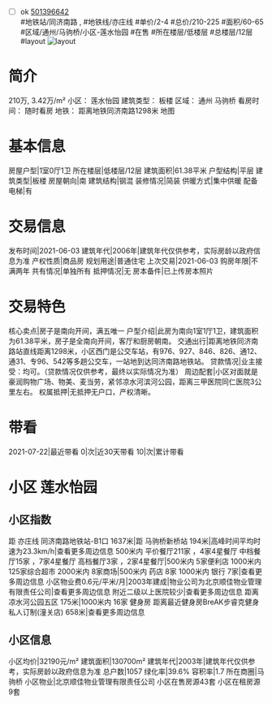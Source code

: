 - [ ] ok [501396642](https://bj.5i5j.com/ershoufang/501396642.html)  
 #地铁站/同济南路 ,  #地铁线/亦庄线
#单价/2-4 #总价/210-225 #面积/60-65   #区域/通州/马驹桥/小区-莲水怡园 #在售 #所在楼层/低楼层 #总楼层/12层 #layout 
![layout](http://image2a.5i5j.com/bdir/layout/7f738707c2c04e79acb16625c00de564.jpg_P5.jpg) 
# 简介 
 210万,  3.42万/m² 
小区： 莲水怡园
建筑类型： 板楼
区域： 通州 马驹桥
看房时间： 随时看房
地铁： 距离地铁同济南路1298米 地图
# 基本信息 
 房屋户型|1室0厅1卫
所在楼层|低楼层/12层
建筑面积|61.38平米
户型结构|平层
建筑类型|板楼
房屋朝向|南
建筑结构|钢混
装修情况|简装
供暖方式|集中供暖
配备电梯|有
# 交易信息 
 发布时间|2021-06-03
建筑年代|2006年|建筑年代仅供参考，实际房龄以政府信息为准
产权性质|商品房
规划用途|普通住宅
上次交易|2021-06-03
购房年限|不满两年
共有情况|单独所有
抵押情况|无
房本备件|已上传房本照片
# 交易特色 
 核心卖点|房子是南向开间，满五唯一
户型介绍|此房为南向1室1厅1卫，建筑面积为61.38平米，房子是全南向开间，客厅和厨房朝南。
交通出行|距离地铁同济南路站直线距离1298米，小区西门是公交车站，有976、927、846、826、通12、通31、专96、542等多趟公交车，一站地到达同济南路地铁站。
贷款情况|业主接受：均可。（贷款情况仅供参考，最终以实际情况为准）
周边配套|小区对面就是豪润购物广场、物美、麦当劳，紧邻凉水河滨河公园，距离三甲医院同仁医院3公里左右。
权属抵押|无抵押无户口，产权清晰。
# 带看 
 2021-07-22|最近带看	 0|次|近30天带看	 10|次|累计带看
# 小区 莲水怡园
## 小区指数 
 距 亦庄线 同济南路地铁站-B1口 1637米|距 马驹桥新桥站 194米|高峰时间平均时速为23.3km/h|查看更多周边信息
500米内 平价餐厅211家 ，4家4星餐厅
中档餐厅15家 ，7家4星餐厅
高档餐厅3家 ，2家4星餐厅|500米内 5家便利店
1000米内 125家综合超市
2000米内 8家商场|500米内 药店 8家
1000米内 银行 7家|查看更多周边信息
小区物业费0.6元/平米/月|2003年建成|物业公司为北京顺佳物业管理有限责任公司|查看更多周边信息
附近二级以上医院较少|查看更多周边信息
距离 凉水河公园五区 175米|1000米内 16家 健身房
距离最近健身房BreAK步睿克健身私人订制(潼关店) 658米|查看更多周边信息
## 小区信息 
 小区均价|32190元/m²
建筑面积|130700m²
建筑年代|2003年|建筑年代仅供参考，实际房龄以政府信息为准
总户数|1057
绿化率|39.6%
容积率|1.7
所在商圈|马驹桥
小区物业|北京顺佳物业管理有限责任公司
小区在售房源43套
小区在租房源9套
